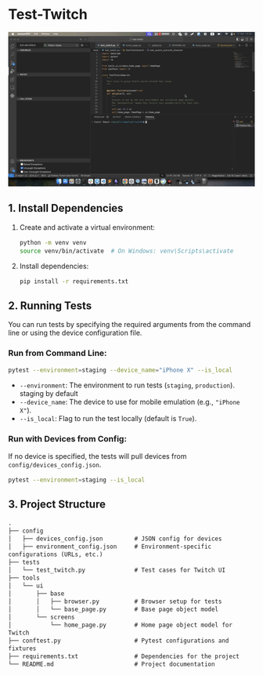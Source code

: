 # Test-Twitch
![Test Execution](20241017_152428.gif)
## 1. Install Dependencies

1. Create and activate a virtual environment:
   ```bash
   python -m venv venv
   source venv/bin/activate  # On Windows: venv\Scripts\activate
   ```

2. Install dependencies:
   ```bash
   pip install -r requirements.txt
   ```

## 2. Running Tests

You can run tests by specifying the required arguments from the command line or using the device configuration file.

### Run from Command Line:
```bash
pytest --environment=staging --device_name="iPhone X" --is_local
```

- `--environment`: The environment to run tests (`staging`, `production`). staging by default
- `--device_name`: The device to use for mobile emulation (e.g., `"iPhone X"`).
- `--is_local`: Flag to run the test locally (default is `True`).

### Run with Devices from Config:
If no device is specified, the tests will pull devices from `config/devices_config.json`.

```bash
pytest --environment=staging --is_local
```

## 3. Project Structure

```
.
├── config
│   ├── devices_config.json         # JSON config for devices
│   ├── environment_config.json     # Environment-specific configurations (URLs, etc.)
├── tests
│   └── test_twitch.py              # Test cases for Twitch UI
├── tools
│   └── ui
│       ├── base
│       │   ├── browser.py          # Browser setup for tests
│       │   └── base_page.py        # Base page object model
│       └── screens
│           └── home_page.py        # Home page object model for Twitch
├── conftest.py                     # Pytest configurations and fixtures
├── requirements.txt                # Dependencies for the project
└── README.md                       # Project documentation
```